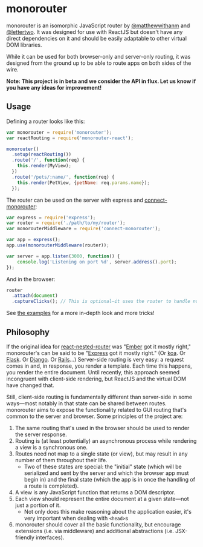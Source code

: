 monorouter
==========

monorouter is an isomorphic JavaScript router by [@matthewwithanm] and
[@lettertwo]. It was designed for use with ReactJS but doesn't have any direct
dependencies on it and should be easily adaptable to other virtual DOM
libraries.

While it can be used for both browser-only and server-only routing, it was
designed from the ground up to be able to route apps on both sides of the wire.

**Note: This project is in beta and we consider the API in flux. Let us know if
you have any ideas for improvement!**


Usage
-----

Defining a router looks like this:

```javascript
var monorouter = require('monorouter');
var reactRouting = require('monorouter-react');

monorouter()
  .setup(reactRouting())
  .route('/', function(req) {
    this.render(MyView);
  })
  .route('/pets/:name/', function(req) {
    this.render(PetView, {petName: req.params.name});
  });
```

The router can be used on the server with express and [connect-monorouter]:

```javascript
var express = require('express');
var router = require('./path/to/my/router');
var monorouterMiddleware = require('connect-monorouter');

var app = express();
app.use(monorouterMiddleware(router));

var server = app.listen(3000, function() {
    console.log('Listening on port %d', server.address().port);
});
```

And in the browser:

```javascript
router
  .attach(document)
  .captureClicks(); // This is optional—it uses the router to handle normal links.
```

See [the examples][monorouter examples] for a more in-depth look and more
tricks!


Philosophy
----------

If the original idea for [react-nested-router] was "[Ember] got it mostly
right," monorouter's can be said to be "[Express] got it mostly right." (Or
[koa]. Or [Flask]. Or [Django]. Or [Rails]…) Server-side routing is very easy: a
request comes in and, in response, you render a template. Each time this
happens, you render the entire document. Until recently, this approach seemed
incongruent with client-side rendering, but ReactJS and the virtual DOM have
changed that.

Still, client-side routing is fundamentally different than server-side in some
ways—most notably in that state can be shared between routes. monorouter aims to
expose the functionality related to GUI routing that's common to the server and
browser. Some principles of the project are:

1. The same routing that's used in the browser should be used to render the
   server response.
2. Routing is (at least potentially) an asynchronous process while rendering a
   view is a synchronous one.
3. Routes need not map to a single state (or view), but may result in any number
   of them throughout their life.
    * Two of these states are special: the "initial" state (which will be
      serialized and sent by the server and which the browser app must begin in)
      and the final state (which the app is in once the handling of a route is
      completed).
4. A view is any JavaScript function that returns a DOM descriptor.
5. Each view should represent the entire document at a given state—not just a
   portion of it.
   * Not only does this make reasoning about the application easier, it's very
     important when dealing with `<head>`s
6. monorouter should cover all the basic functionality, but encourage extensions
   (i.e. via middleware) and additional abstractions (i.e. JSX-friendly
   interfaces).




[@matthewwithanm]: http://github.com/matthewwithanm
[@lettertwo]: http://github.com/lettertwo
[react-nested-router]: https://github.com/rpflorence/react-router
[Ember]: https://github.com/emberjs/ember.js
[Express]: https://github.com/visionmedia/express
[koa]: https://github.com/koajs/koa
[Flask]: https://github.com/mitsuhiko/flask
[Django]: https://github.com/django/django
[Rails]: https://github.com/rails/rails
[react-router-component]: https://github.com/andreypopp/react-router-component
[connect-monorouter]: https://github.com/matthewwithanm/connect-monorouter
[monorouter-react]: https://github.com/matthewwithanm/monorouter-react
[monorouter examples]: https://github.com/matthewwithanm/monorouter/tree/master/examples
